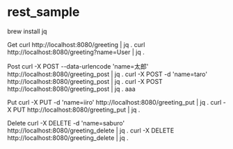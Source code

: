 # rest_sample

brew install jq


Get
curl http://localhost:8080/greeting | jq .
curl http://localhost:8080/greeting?name=User  | jq .


Post
curl -X POST --data-urlencode 'name=太郎' http://localhost:8080/greeting_post | jq .
curl -X POST -d 'name=taro' http://localhost:8080/greeting_post | jq .
curl -X POST http://localhost:8080/greeting_post | jq .
aaa

Put
curl -X PUT -d 'name=iiro' http://localhost:8080/greeting_put | jq .
curl -X PUT http://localhost:8080/greeting_put | jq .

Delete
curl -X DELETE -d 'name=saburo' http://localhost:8080/greeting_delete | jq .
curl -X DELETE http://localhost:8080/greeting_delete | jq .

